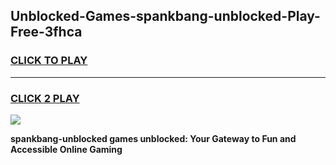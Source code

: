 
## Unblocked-Games-spankbang-unblocked-Play-Free-3fhca
<h3>
<a href="https://premium76.site?title=spankbang-unblocked&ref=19M">CLICK TO PLAY</a></h3>
<hr>

<h3>
<a href="https://premium76.site?title=spankbang-unblocked&ref=19M">CLICK 2 PLAY</a>
  
</h3>

<a href="https://premium76.site?title=spankbang-unblocked&ref=19M"><img src="https://clearcache.store/games.png"></a>


**spankbang-unblocked games unblocked: Your Gateway to Fun and Accessible Online Gaming**
